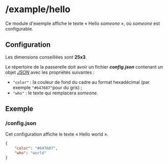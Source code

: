 # /example/hello
Ce module d'exemple affiche le texte « Hello *someone* », où *someone* est
configurable.

## Configuration
Les dimensions conseillées sont **25x3**.

Le répertoire de la passerelle doit avoir un fichier ***config.json***
contenant un objet *[JSON](http://www.json.org "JavaScript Object Notation")*
avec les propriétés suivantes :
- `"color"` : la couleur de fond du cadre au format hexadécimal (par exemple
  `"#647687"`pour du gris) ;
- `"who"` : le texte qui remplacera *someone*.

## Exemple
### /config.json
Cet configuration affiche le texte « Hello world ».
```JSON
{
    "color": "#647687",
    "who": "world"
}
```
